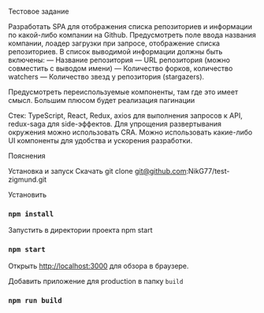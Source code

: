 
Тестовое задание

Разработать SPA для отображения списка репозиториев и информации по какой-либо компании на Github. Предусмотреть поле ввода названия компании, лоадер загрузки при запросе, отображение списка репозиториев.
В список выводимой информации должны быть включены:
— Название репозитория
— URL репозитория (можно совместить с выводом имени)
— Количество форков, количество watchers
— Количество звезд у репозитория (stargazers).

Предусмотреть переиспользуемые компоненты, там где это имеет смысл.
Большим плюсом будет реализация пагинации

Стек: TypeScript, React,  Redux, axios для выполнения запросов к API, redux-saga для side-эффектов.  Для упрощения развертывания окружения можно использовать CRA. Можно использовать какие-либо UI компоненты для удобства и ускорения разработки.


Пояснения

Установка и запуск
Скачать
git clone git@github.com:NikG77/test-zigmund.git

Установить
### `npm install`

Запустить в директории проекта
npm start
### `npm start`
Открыть [http://localhost:3000](http://localhost:3000) для обзора в браузере.

Добавить приложение для production в папку `build`
### `npm run build`



